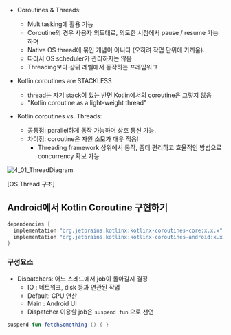 - Coroutines & Threads:
  - Multitasking에 활용 가능
  - Coroutine의 경우 사용자 의도대로, 의도한 시점에서 pause / resume 가능하며
  - Native OS thread에 묶인 개념이 아니다 (오히려 작업 단위에 가까움).
  - 따라서 OS scheduler가 관리하지는 않음
  - Threading보다 상위 레벨에서 동작하는 프레임워크
  
- Kotlin coroutines are STACKLESS
  - thread는 자기 stack이 있는 반면 Kotlin에서의 coroutine은 그렇지 않음
  - "Kotlin coroutine as a light-weight thread"
  
- Kotlin coroutines vs. Threads:
  - 공통점: parallel하게 동작 가능하며 상호 통신 가능.
  - 차이점: coroutine은 자원 소모가 매우 적음!
    - Threading framework 상위에서 동작, 좀더 편리하고 효율적인 방법으로 concurrency 확보 가능
    
  
  
![4_01_ThreadDiagram](https://user-images.githubusercontent.com/57291261/99969029-4004a280-2ddd-11eb-9a20-2d76f00f7e38.jpg)

[OS Thread 구조]


## Android에서 Kotlin Coroutine 구현하기

```kotlin
dependencies {
  implementation "org.jetbrains.kotlinx:kotlinx-coroutines-core:x.x.x"
  implementation "org.jetbrains.kotlinx:kotlinx-coroutines-android:x.x.x"
}
```
### 구성요소
- Dispatchers: 어느 스레드에서 job이 돌아갈지 결정
  - IO     : 네트워크, disk 등과 연관된 작업
  - Default: CPU 연산
  - Main   : Android UI
  * Dispatcher 이용할 job은 `suspend fun` 으로 선언
```kotlin
suspend fun fetchSomething () { }
```
  
